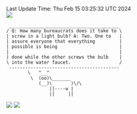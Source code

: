 Last Update Time: 
Thu Feb 15 03:25:32 UTC 2024
<br>![](https://img.shields.io/badge/%E5%A4%A7%E5%AE%B6-%E5%AE%89%E5%AE%89-green)<br>
```
 _________________________________________
/ Q: How many bureaucrats does it take to \
| screw in a light bulb? A: Two. One to   |
| assure everyone that everything         |
| possible is being                       |
|                                         |
| done while the other screws the bulb    |
\ into the water faucet.                  /
 -----------------------------------------
        \   ^__^
         \  (oo)\_______
            (__)\       )\/\
                ||----w |
                ||     ||
```
![](https://github-readme-stats.vercel.app/api?username=chenlitw)
![](https://github-readme-stats.vercel.app/api/top-langs/?username=chenlitw)
